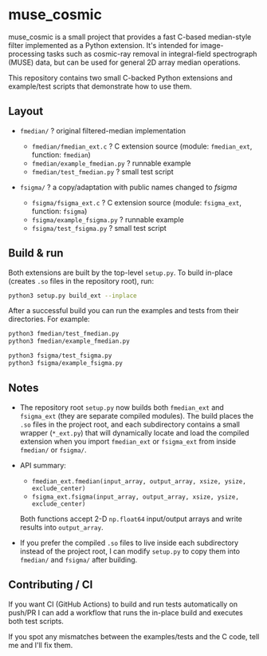 # muse_cosmic

muse_cosmic is a small project that provides a fast C-based median-style filter
implemented as a Python extension. It's intended for image-processing tasks such
as cosmic-ray removal in integral-field spectrograph (MUSE) data, but can be
used for general 2D array median operations.

This repository contains two small C-backed Python extensions and example/test scripts that demonstrate how to use them.

## Layout

- `fmedian/` ? original filtered-median implementation
  - `fmedian/fmedian_ext.c` ? C extension source (module: `fmedian_ext`, function: `fmedian`)
  - `fmedian/example_fmedian.py` ? runnable example
  - `fmedian/test_fmedian.py` ? small test script

- `fsigma/` ? a copy/adaptation with public names changed to *fsigma*
  - `fsigma/fsigma_ext.c` ? C extension source (module: `fsigma_ext`, function: `fsigma`)
  - `fsigma/example_fsigma.py` ? runnable example
  - `fsigma/test_fsigma.py` ? small test script

## Build & run

Both extensions are built by the top-level `setup.py`. To build in-place (creates `.so` files in the repository root), run:

```bash
python3 setup.py build_ext --inplace
```

After a successful build you can run the examples and tests from their directories. For example:

```bash
python3 fmedian/test_fmedian.py
python3 fmedian/example_fmedian.py

python3 fsigma/test_fsigma.py
python3 fsigma/example_fsigma.py
```

## Notes

- The repository root `setup.py` now builds both `fmedian_ext` and `fsigma_ext` (they are separate compiled modules). The build places the `.so` files in the project root, and each subdirectory contains a small wrapper (`*_ext.py`) that will dynamically locate and load the compiled extension when you import `fmedian_ext` or `fsigma_ext` from inside `fmedian/` or `fsigma/`.

- API summary:
  - `fmedian_ext.fmedian(input_array, output_array, xsize, ysize, exclude_center)`
  - `fsigma_ext.fsigma(input_array, output_array, xsize, ysize, exclude_center)`

  Both functions accept 2-D `np.float64` input/output arrays and write results into `output_array`.

- If you prefer the compiled `.so` files to live inside each subdirectory instead of the project root, I can modify `setup.py` to copy them into `fmedian/` and `fsigma/` after building.

## Contributing / CI

If you want CI (GitHub Actions) to build and run tests automatically on push/PR I can add a workflow that runs the in-place build and executes both test scripts.

If you spot any mismatches between the examples/tests and the C code, tell me and I'll fix them.

